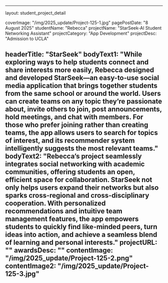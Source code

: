 
---
layout: student_project_detail

[//]: # (Project Card)
coverImage: "/img/2025_update/Project-125-1.jpg"
pagePostDate: "8 August 2025"
studentName: "Rebecca"
projectName: "StarSeek-AI Student Networking Assistant"
projectCategory: "App Development"
projectDesc: "Admission to UCLA"

[//]: # (Project Page/Showcase)
headerTitle: "StarSeek"
bodyText1: "While exploring ways to help students connect and share interests more easily, Rebecca designed and developed StarSeek—an easy-to-use social media application that brings together students from the same school or around the world. Users can create teams on any topic they’re passionate about, invite others to join, post announcements, hold meetings, and chat with members. For those who prefer joining rather than creating teams, the app allows users to search for topics of interest, and its recommender system intelligently suggests the most relevant teams."
bodyText2: "Rebecca’s project seamlessly integrates social networking with academic communities, offering students an open, efficient space for collaboration. StarSeek not only helps users expand their networks but also sparks cross-regional and cross-disciplinary cooperation. With personalized recommendations and intuitive team management features, the app empowers students to quickly find like-minded peers, turn ideas into action, and achieve a seamless blend of learning and personal interests."
projectURL: ""
awardsDesc: ""
contentImage: "/img/2025_update/Project-125-2.png"
contentImage2: "/img/2025_update/Project-125-3.jpg"
---
